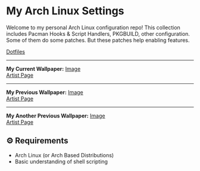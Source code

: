 # My Arch Linux Settings

Welcome to my personal Arch Linux configuration repo! This collection includes Pacman Hooks & Script Handlers, PKGBUILD, other configuration. Some of them do some patches. But these patches help enabling features.

[Dotfiles](https://github.com/end-4/dots-hyprland)

---

**My Current Wallpaper:**
[Image](https://konachan.net/image/c2e0c78a7a91c61a52f0c7e4ef8465f5/Konachan.com%20-%20390509%20blue_eyes%20blue_hair%20chain%20choker%20elbow_gloves%20garter%20gloves%20hat%20kneehighs%20kyaroru%20navel%20necklace%20reflection%20short_hair%20skirt%20twintails%20water.png)  
[Artist Page](https://konachan.net/post/show/390509)

---

**My Previous Wallpaper:**
[Image](https://konachan.net/image/ef4797a7b2510e919b6932586a09f681/Konachan.com%20-%20392234%20aliasing%20bubbles%20close%20dark%20hat%20long_hair%20original%20sika%20underwater%20water%20white_hair.png)  
[Artist Page](https://www.pixiv.net/en/artworks/133584744)

---

**My Another Previous Wallpaper:**
[Image](https://konachan.net/image/209fe3aff1b71ccb3f6bf1383eb21e57/Konachan.com%20-%20390997%20animal%20blush%20bow%20brown_hair%20clouds%20dress%20fang%20fox%20foxgirl%20halo%20kuda_izuna%20miku_rasha%20orange_eyes%20pantyhose%20ponytail%20scarf%20short_hair%20sky%20snow%20tail.png)  
[Artist Page](https://www.pixiv.net/en/artworks/132120571)

## ⚙️ Requirements

- Arch Linux (or Arch Based Distributions)
- Basic understanding of shell scripting
